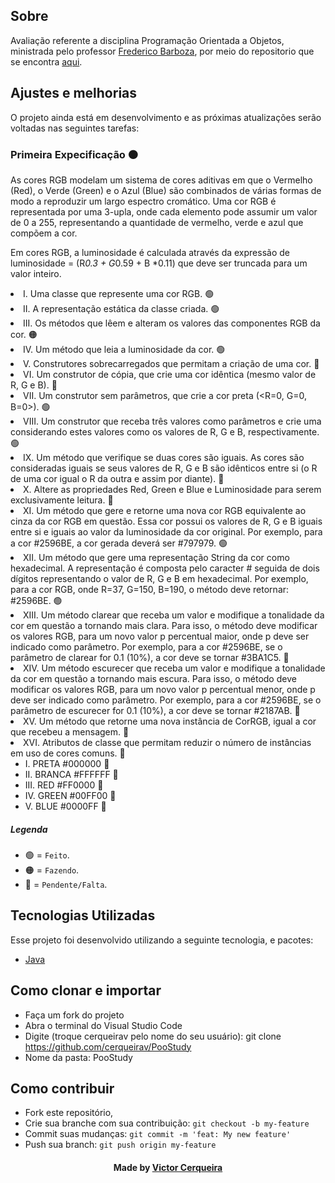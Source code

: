 <a id="about"></a>

## Sobre

   Avaliação referente a disciplina Programação Orientada a Objetos, ministrada pelo professor [Frederico Barboza](http://lattes.cnpq.br/2897532678011764), por meio do repositorio que se encontra [aqui](https://github.com/pooinf008/inf008-20211/tree/master/especificacao).

<a id="features"></a>

## Ajustes e melhorias

O projeto ainda está em desenvolvimento e as próximas atualizações serão voltadas nas seguintes tarefas:

<h3>Primeira Expecificação 🟠</h3>
     <p>
      As cores RGB modelam um sistema de cores aditivas em que o Vermelho (Red), o Verde (Green) e o Azul (Blue) são combinados de várias formas de modo a reproduzir um largo espectro cromático. Uma cor RGB é representada por uma 3-upla, onde cada elemento pode assumir um valor de 0 a 255, representando a quantidade de vermelho, verde e azul que compõem a cor.
  
  Em cores RGB, a luminosidade é calculada através da expressão de luminosidade = (R*0.3 + G*0.59 + B *0.11) que deve ser truncada para um valor inteiro.
    </p>
        <li> I. Uma classe que represente uma cor RGB. 🟢
        <li> II. A representação estática da classe criada. 🟢
        <li> III. Os métodos que lêem e alteram os valores das componentes RGB da cor. 🟠
        <li> IV. Um método que leia a luminosidade da cor. 🟢
        <li> V. Construtores sobrecarregados que permitam a criação de uma cor. 🔴
        <li> VI. Um construtor de cópia, que crie uma cor idêntica (mesmo valor de R, G e B). 🔴
        <li> VII. Um construtor sem parâmetros, que crie a cor preta (<R=0, G=0, B=0>). 🟢
        <li> VIII. Um construtor que receba três valores como parâmetros e crie uma considerando estes valores como os valores de R, G e B, respectivamente. 🟢
        <li> IX. Um método que verifique se duas cores são iguais. As cores são consideradas iguais se seus valores de R, G e B são idênticos entre si (o R de uma cor igual o R da outra e assim por diante). 🔴
        <li> X. Altere as propriedades Red, Green e Blue e Luminosidade para serem exclusivamente leitura. 🔴
        <li> XI. Um método que gere e retorne uma nova cor RGB equivalente ao cinza da cor RGB em questão. Essa cor possui os valores de R, G e B iguais entre si e iguais ao valor da luminosidade da cor original. Por exemplo, para a cor #2596BE, a cor gerada deverá ser #797979.  🟢
        <li> XII. Um método que gere uma representação String da cor como hexadecimal. A representação é composta pelo caracter # seguida de dois dígitos representando o valor de R, G e B em hexadecimal. Por exemplo, para a cor RGB, onde R=37, G=150, B=190, o método deve retornar: #2596BE.  🟢
        <li> XIII. Um método clarear que receba um valor e modifique a tonalidade da cor em questão a tornando mais clara. Para isso, o método deve modificar os valores RGB, para um novo valor p percentual maior, onde p deve ser indicado como parâmetro. Por exemplo, para a cor  #2596BE, se o parâmetro de clarear for 0.1 (10%), a cor deve se tornar #3BA1C5. 🔴
        <li> XIV. Um método escurecer que receba um valor e modifique a tonalidade da cor em questão a tornando mais escura. Para isso, o método deve modificar os valores RGB, para um novo valor p percentual menor, onde p deve ser indicado como parâmetro. Por exemplo, para a cor  #2596BE, se o parâmetro de escurecer for 0.1 (10%), a cor deve se tornar #2187AB. 🔴
        <li> XV. Um método que retorne uma nova instância de CorRGB, igual a cor que recebeu a mensagem. 🔴
        <li> XVI. Atributos de classe que permitam reduzir o número de instâncias em uso de cores comuns. 🔴
            <ul>
                <li> I.   PRETA #000000 🔴
                <li> II.  BRANCA #FFFFFF 🔴
                <li> III. RED #FF0000 🔴
                <li> IV.  GREEN #00FF00 🔴
                <li> V.   BLUE #0000FF 🔴
            </ul>

##### Legenda
- 🟢 = `Feito`.
- 🟠 = `Fazendo`.
- 🔴 = `Pendente/Falta`.

<a id="technologies-used"></a>

## Tecnologias Utilizadas

Esse projeto foi desenvolvido utilizando a seguinte tecnologia, e pacotes:

- [Java](https://www.java.com/pt-BR/)

<a id="how-to-use"></a>

## Como clonar e importar

- Faça um fork do projeto
- Abra o terminal do Visual Studio Code
- Digite (troque cerqueirav pelo nome do seu usuário): git clone https://github.com/cerqueirav/PooStudy
- Nome da pasta: PooStudy


<a id="how-to-contribute"></a>

## Como contribuir

- Fork este repositório,
- Crie sua branche com sua contribuição: `git checkout -b my-feature`
- Commit suas mudanças: `git commit -m 'feat: My new feature' `
- Push sua branch: `git push origin my-feature`

<h4 align="center">
    Made by <a href="https://github.com/cerqueirav" target="_blank">Victor Cerqueira</a>
</h4>